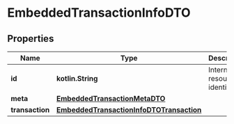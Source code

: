 
# EmbeddedTransactionInfoDTO

## Properties
Name | Type | Description | Notes
------------ | ------------- | ------------- | -------------
**id** | **kotlin.String** | Internal resource identifier. | 
**meta** | [**EmbeddedTransactionMetaDTO**](EmbeddedTransactionMetaDTO.md) |  | 
**transaction** | [**EmbeddedTransactionInfoDTOTransaction**](EmbeddedTransactionInfoDTOTransaction.md) |  | 



